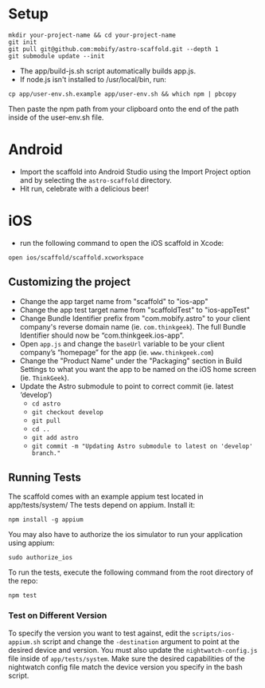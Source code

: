 # Setup

```
mkdir your-project-name && cd your-project-name
git init
git pull git@github.com:mobify/astro-scaffold.git --depth 1
git submodule update --init
```

- The app/build-js.sh script automatically builds app.js.
- If node.js isn't installed to /usr/local/bin, run:

```
cp app/user-env.sh.example app/user-env.sh && which npm | pbcopy
```

Then paste the npm path from your clipboard onto the end of the path inside of the user-env.sh file.

# Android

- Import the scaffold into Android Studio using the Import Project option and by selecting the `astro-scaffold` directory.
- Hit run, celebrate with a delicious beer!

# iOS
- run the following command to open the iOS scaffold in Xcode:

```
open ios/scaffold/scaffold.xcworkspace
```

## Customizing the project
* Change the app target name from "scaffold" to "ios-app"
* Change the app test target name from "scaffoldTest" to "ios-appTest"
* Change Bundle Identifier prefix from "com.mobify.astro" to your client company's reverse domain name (ie. `com.thinkgeek`).  The full Bundle Identifier should now be “com.thinkgeek.ios-app”.
* Open `app.js` and change the `baseUrl` variable to be your client company’s “homepage” for the app (ie. `www.thinkgeek.com`)
* Change the "Product Name" under the "Packaging" section in Build Settings to what you want the app to be named on the iOS home screen (ie. `ThinkGeek`).
* Update the Astro submodule to point to correct commit (ie. latest ‘develop’)
  * `cd astro`
  * `git checkout develop`
  * `git pull`
  * `cd ..`
  * `git add astro`
  * `git commit -m "Updating Astro submodule to latest on 'develop' branch."`

## Running Tests
The scaffold comes with an example appium test located in app/tests/system/
The tests depend on appium. Install it:

```
npm install -g appium
```

You may also have to authorize the ios simulator to run your application using appium:

```
sudo authorize_ios
```

To run the tests, execute the following command from the root directory of the repo:
```
npm test
```

### Test on Different Version
To specify the version you want to test against, edit the `scripts/ios-appium.sh` script and change the `-destination` argument to point at the desired device and version. You must also update the `nightwatch-config.js` file inside of `app/tests/system`. Make sure the desired capabilities of the nightwatch config file match the device version you specify in the bash script.
